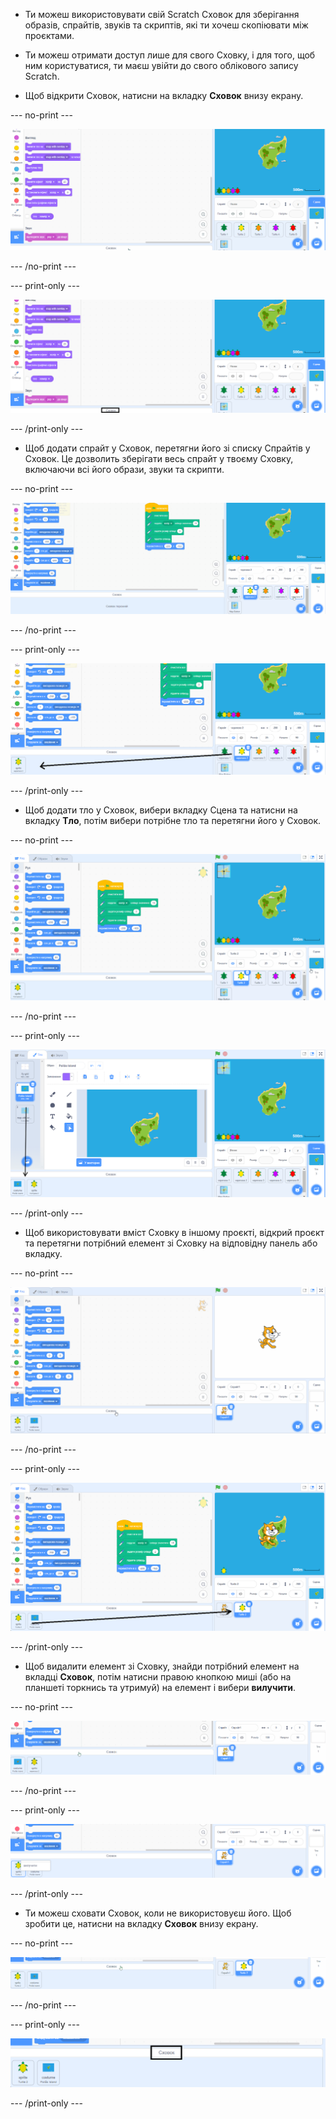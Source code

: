 - Ти можеш використовувати свій Scratch Сховок для зберігання образів, спрайтів, звуків та скриптів, які ти хочеш скопіювати між проєктами.

- Ти можеш отримати доступ лише для свого Сховку, і для того, щоб ним користуватися, ти маєш увійти до свого облікового запису Scratch.

- Щоб відкрити Сховок, натисни на вкладку **Сховок** внизу екрану.

--- no-print ---

![Натискання на вкладку Сховок одразу внизу під Областю коду відкриває Сховок.](images/open-backpack.gif)

--- /no-print ---

--- print-only ---

![Весь редактор Scratch, з виділеною вкладкою Сховок.](images/open-backpack.png)

--- /print-only ---

- Щоб додати спрайт у Сховок, перетягни його зі списку Спрайтів у Сховок. Це дозволить зберігати весь спрайт у твоєму Сховку, включаючи всі його образи, звуки та скрипти.

--- no-print ---

![Перетягування спрайта Turtle 2 зі списку спрайтів у Сховок, щоб додати його.](images/add-sprite.gif)

--- /no-print ---

--- print-only ---

![Повний редактор Scratch, зі стрілкою від спрайта Turtle 2 у списку Спрайтів до Сховку.](images/add-sprite.png)

--- /print-only ---

- Щоб додати тло у Сховок, вибери вкладку Сцена та натисни на вкладку **Тло**, потім вибери потрібне тло та перетягни його у Сховок.

--- no-print ---

![Перетягування острівного тла з вкладки Тло у Сховок.](images/add-backdrop.gif)

--- /no-print ---

--- print-only ---

![Повний редактор Scratch, зі стрілкою від тла на вкладці Тло, до Сховку.](images/add-backdrop.png)

--- /print-only ---

- Щоб використовувати вміст Сховку в іншому проєкті, відкрий проєкт та перетягни потрібний елемент зі Сховку на відповідну панель або вкладку.

--- no-print ---

![Перетягування спрайта Turtle 2 до списку Спрайтів, а тла острова - до панелі Сцена у новому проєкті.](images/new-project.gif)

--- /no-print ---

--- print-only ---

![Повний редактор Scratch, зі стрілкою від спрайта Turtle 2 у Сховку до Списку спрайтів у новому проєкті.](images/new-project.png)

--- /print-only ---

- Щоб видалити елемент зі Сховку, знайди потрібний елемент на вкладці **Сховок**, потім натисни правою кнопкою миші (або на планшеті торкнись та утримуй) на елемент і вибери **вилучити**.

--- no-print ---

![Клік правою кнопкою миші на спрайт Turtle 2 у Сховку та вибір пункту 'вилучити' для його видалення.](images/delete-items.gif)

--- /no-print ---

--- print-only ---

![Вкладка Сховок, з доступною опцією 'вилучити' для спрайта Turtle 2 після кліка правою кнопкою миші.](images/delete-items.png)

--- /print-only ---

- Ти можеш сховати Сховок, коли не використовуєш його. Щоб зробити це, натисни на вкладку **Сховок** внизу екрану.

--- no-print ---

![Клацни по тій же самій вкладці Сховок, щоб відкрити Сховок, та щоб сховати Сховок.](images/hide-backpack.gif)

--- /no-print ---

--- print-only ---

![Виділена вкладка Сховок.](images/hide-backpack.png)

--- /print-only ---
